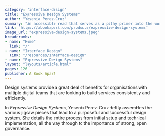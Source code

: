 ```yaml
---
category: "interface-design"
title: "Expressive Design Systems"
author: "Yesenia Perez-Cruz"
summary: "An accessible read that serves as a pithy primer into the work and dedication needed to build a design system that's successful across an organisation."
link: "https://abookapart.com/products/expressive-design-systems"
image_url: "expressive-design-systems.jpeg"
breadcrumbs:
- name: "Home"
  link: "/"
- name: "Interface Design"
  link: "/resources/interface-design"
- name: "Expressive Design Systems"
layout: "layouts/article.html"
pages: 126
publisher: A Book Apart
---
```


Design systems provide a great deal of benefits for organisations with multiple digital teams that are looking to build services consistently and efficiently.

In _Expressive Design Systems_, Yesenia Perez-Cruz deftly assembles the various jigsaw pieces that lead to a purposeful and successful design system. She details the entire process from initial setup and technical implementation, all the way through to the importance of strong, open governance.
